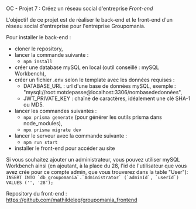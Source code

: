 OC - Projet 7 : Créez un réseau social d'entreprise
_Front-end_

L'objectif de ce projet est de réaliser le back-end et le front-end d'un réseau social d'entreprise pour l'entreprise Groupomania.

Pour installer le back-end :
- cloner le repository,
- lancer la commande suivante :
    - ```npm install```
- créer une database mySQL en local (outil conseillé : mySQL Workbench),
- créer un fichier .env selon le template avec les données requises :
    - DATABASE_URL : url d'une base de données mySQL, exemple : "mysql://root:motdepasse@localhost:3306/nombasededonnées",
    - JWT_PRIVATE_KEY : chaîne de caractères, idéalement une clé SHA-1 ou MD5.
- lancer les commandes suivantes :
    - ```npx prisma generate```
(pour générer les outils prisma dans node_modules),
    - ```npx prisma migrate dev```
- lancer le serveur avec la commande suivante :
    - ```npm run start```
- installer le front-end pour accéder au site

Si vous souhaitez ajouter un administrateur, vous pouvez utiliser mySQL Workbench ainsi (en ajoutant, à la place du 28, l'id de l'utilisateur que vous avez crée pour ce compte admin, que vous trouverez dans la table "User"):
```INSERT INTO `db_groupomania`.`Administrator` (`adminId`, `userId`) VALUES ('', '28');```

Repository du front-end :
https://github.com/mathildeleg/groupomania_frontend
